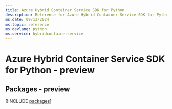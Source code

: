 ```yaml
---
title: Azure Hybrid Container Service SDK for Python
description: Reference for Azure Hybrid Container Service SDK for Python
ms.date: 09/13/2024
ms.topic: reference
ms.devlang: python
ms.service: hybridcontainerservice
---
```

# Azure Hybrid Container Service SDK for Python - preview
## Packages - preview
[!INCLUDE [packages](hybrid-container-service-index.md)]